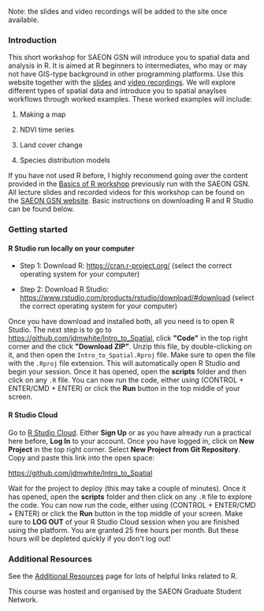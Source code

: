 Note: the slides and video recordings will be added to the site once available.

### Introduction

This short workshop for SAEON GSN will introduce you to spatial data and analysis in R. It is aimed at R beginners to intermediates, who may or may not have GIS-type background in other programming platforms. Use this website together with the [slides]() and [video recordings](). We will explore different types of spatial data and introduce you to spatial anaylses workflows through worked examples. These worked examples will include:

1. Making a map

2. NDVI time series

3. Land cover change

4. Species distribution models

If you have not used R before, I highly recommend going over the content provided in the [Basics of R workshop](https://jdmwhite.github.io/R_Workshop/) previously run with the SAEON GSN. All lecture slides and recorded videos for this workshop can be found on the [SAEON GSN website](https://rise.articulate.com/share/7hNlrUkgZU0qaGvwpUO_2pJzOdPFe1vm#/). Basic instructions on downloading R and R Studio can be found below.

### Getting started

#### R Studio run locally on your computer

* Step 1: Download R: https://cran.r-project.org/ (select the correct operating system for your computer)

* Step 2: Download R Studio: https://www.rstudio.com/products/rstudio/download/#download (select the correct operating system for your computer)

Once you have download and installed both, all you need is to open R Studio. The next step is to go to https://github.com/jdmwhite/Intro_to_Spatial, click **"Code"** in the top right corner and the click **"Download ZIP"**. Unzip this file, by double-clicking on it, and then open the `Intro_to_Spatial.Rproj` file. Make sure to open the file with the `.Rproj` file extension. This will automatically open R Studio and begin your session. Once it has opened, open the **scripts** folder and then click on any `.R` file. You can now run the code, either using (CONTROL + ENTER/CMD + ENTER) or click the **Run** button in the top middle of your screen.

#### R Studio Cloud

Go to [R Studio Cloud](https://rstudio.cloud/). Either **Sign Up** or as you have already run a practical here before, **Log In** to your account. Once you have logged in, click on **New Project** in the top right corner. Select **New Project from Git Repository**. Copy and paste this link into the open space: 

https://github.com/jdmwhite/Intro_to_Spatial

Wait for the project to deploy (this may take a couple of minutes). Once it has opened, open the **scripts** folder and then click on any `.R` file to explore the code. You can now run the code, either using (CONTROL + ENTER/CMD + ENTER) or click the **Run** button in the top middle of your screen. Make sure to **LOG OUT** of your R Studio Cloud session when you are finished using the platform. You are granted 25 free hours per month. But these hours will be depleted quickly if you don't log out!

### Additional Resources

See the [Additional Resources](https://jdmwhite.github.io/Intro_to_Spatial/Resources.html) page for lots of helpful links related to R.

This course was hosted and organised by the SAEON Graduate Student Network.
